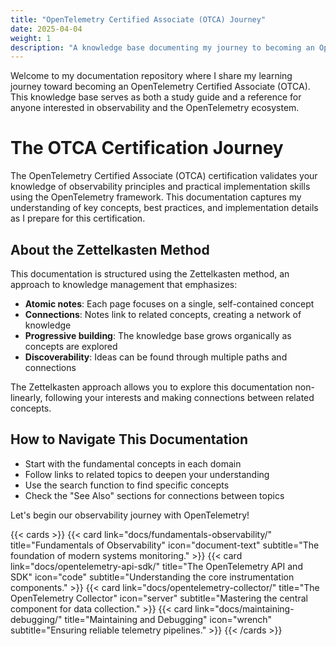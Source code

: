 ```yaml
---
title: "OpenTelemetry Certified Associate (OTCA) Journey"
date: 2025-04-04
weight: 1
description: "A knowledge base documenting my journey to becoming an OpenTelemetry Certified Associate using the Zettelkasten method."
---
```


Welcome to my documentation repository where I share my learning journey toward becoming an OpenTelemetry Certified Associate (OTCA). This knowledge base serves as both a study guide and a reference for anyone interested in observability and the OpenTelemetry ecosystem.

# The OTCA Certification Journey

The OpenTelemetry Certified Associate (OTCA) certification validates your knowledge of observability principles and practical implementation skills using the OpenTelemetry framework. This documentation captures my understanding of key concepts, best practices, and implementation details as I prepare for this certification.

## About the Zettelkasten Method

This documentation is structured using the Zettelkasten method, an approach to knowledge management that emphasizes:

- **Atomic notes**: Each page focuses on a single, self-contained concept
- **Connections**: Notes link to related concepts, creating a network of knowledge
- **Progressive building**: The knowledge base grows organically as concepts are explored
- **Discoverability**: Ideas can be found through multiple paths and connections

The Zettelkasten approach allows you to explore this documentation non-linearly, following your interests and making connections between related concepts.

## How to Navigate This Documentation

- Start with the fundamental concepts in each domain
- Follow links to related topics to deepen your understanding
- Use the search function to find specific concepts
- Check the "See Also" sections for connections between topics

Let's begin our observability journey with OpenTelemetry!

{{< cards >}}
  {{< card link="docs/fundamentals-observability/" title="Fundamentals of Observability" icon="document-text" subtitle="The foundation of modern systems monitoring." >}}
  {{< card link="docs/opentelemetry-api-sdk/" title="The OpenTelemetry API and SDK" icon="code" subtitle="Understanding the core instrumentation components." >}}
  {{< card link="docs/opentelemetry-collector/" title="The OpenTelemetry Collector" icon="server" subtitle="Mastering the central component for data collection." >}}
  {{< card link="docs/maintaining-debugging/" title="Maintaining and Debugging" icon="wrench" subtitle="Ensuring reliable telemetry pipelines." >}}
{{< /cards >}}
